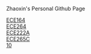 Zhaoxin's Personal Github Page

[ECE164](https://zhaoxin-hu.github.io/ECE164/)<br/>
[ECE264](https://zhaoxin-hu.github.io/ECE264/)<br/>
[ECE222A](https://zhaoxin-hu.github.io/ECE222A/)<br/>
[ECE265C](https://zhaoxin-hu.github.io/ECE265C/)<br/>
[10](https://zhaoxin-hu.github.io/10-Learn/)<br/>
